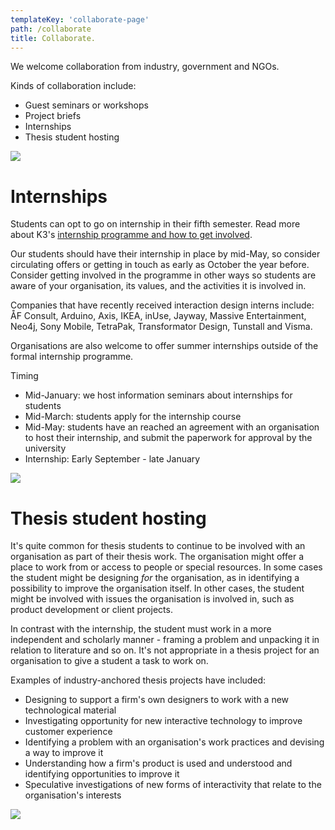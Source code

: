 ```yaml
---
templateKey: 'collaborate-page'
path: /collaborate
title: Collaborate.
---
```


We welcome collaboration from industry, government and NGOs.

Kinds of collaboration include:

- Guest seminars or workshops
- Project briefs
- Internships
- Thesis student hosting

![](/images/collab-1.jpg)

# Internships

Students can opt to go on internship in their fifth semester. Read more about K3's [internship programme and how to get involved](https://www.mah.se/fakulteter-och-omraden/Kultur-och-samhalle/Institutioner/Konst-kultur-och-kommunikation-K3/Partnerskap-och-samarbete/For-foretag-och-organisationer-/).

Our students should have their internship in place by mid-May, so consider circulating offers or getting in touch as early as October the year before. Consider getting involved in the programme in other ways so students are aware of your organisation, its values, and the activities it is involved in.

Companies that have recently received interaction design interns include: ÅF Consult, Arduino, Axis, IKEA, inUse, Jayway, Massive Entertainment, Neo4j, Sony Mobile, TetraPak, Transformator Design, Tunstall and Visma.

Organisations are also welcome to offer summer internships outside of the formal internship programme.

Timing
* Mid-January: we host information seminars about internships for students
* Mid-March: students apply for the internship course
* Mid-May: students have an reached an agreement with an organisation to host their internship, and submit the paperwork for approval by the university
* Internship: Early September - late January

![](/images/collab-2.jpg)

# Thesis student hosting

It's quite common for thesis students to continue to be involved with an organisation as part of their thesis work. The organisation might offer a place to work from or access to people or special resources. In some cases the student might be designing _for_ the organisation, as in identifying a possibility to improve the organisation itself. In other cases, the student might be involved with issues the organisation is involved in, such as product development or client projects.

In contrast with the internship, the student must work in a more independent and scholarly manner - framing a problem and unpacking it in relation to literature and so on. It's not appropriate in a thesis project for an organisation to give a student a task to work on.

Examples of industry-anchored thesis projects have included:

- Designing to support a firm's own designers to work with a new technological material
- Investigating opportunity for new interactive technology to improve customer experience
- Identifying a problem with an organisation's work practices and devising a way to improve it
- Understanding how a firm's product is used and understood and identifying opportunities to improve it
- Speculative investigations of new forms of interactivity that relate to the organisation's interests

![](/images/collab-3.jpg)
